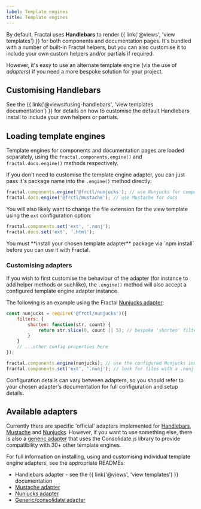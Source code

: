 ```yaml
---
label: Template engines
title: Template engines
---
```


By default, Fractal uses **Handlebars** to render {{ link('@views', 'view templates') }} for both components and documentation pages.
It's bundled with a number of built-in Fractal helpers, but you can also customise it to include your own custom helpers and/or partials if required.

However, it's easy to use an alternate template engine (via the use of _adapters_) if you need a more bespoke solution for your project.

## Customising Handlebars

See the {{ link('@views#using-handlebars', 'view templates documentation') }} for details on how to customise the default Handlebars install to include your own helpers or partials.


## Loading template engines

Template engines for components and documentation pages are loaded separately, using the `fractal.components.engine()` and `fractal.docs.engine()` methods respectively.

If you don't need to customise the template engine adapter, you can just pass it's package name into the `.engine()` method directly:

```js
fractal.components.engine('@frctl/nunjucks'); // use Nunjucks for components
fractal.docs.engine('@frctl/mustache'); // use Mustache for docs
```

You will also likely want to change the file extension for the view template using the `ext` configuration option:

```js
fractal.components.set('ext', '.nunj');
fractal.docs.set('ext', '.html');
```

<div class="Note Note--standout">
    <p>You must **install your chosen template adapter** package via `npm install` before you can use it with Fractal.</p>
</div>

### Customising adapters

If you wish to first customise the behaviour of the adapter (for instance to add helper methods or suchlike), the `.engine()` method will also accept a configured template engine adapter instance.

The following is an example using the Fractal [Nunjucks adapter](https://github.com/frctl/nunjucks):

```js
const nunjucks = require('@frctl/nunjucks')({
    filters: {
        shorten: function(str, count) {
            return str.slice(0, count || 5); // bespoke 'shorten' filter to use in view templates
        }
    }
    // ...other config properties here
});

fractal.components.engine(nunjucks); // use the configured Nunjucks instance for components
fractal.components.set('ext', '.nunj'); // look for files with a .nunj file extension
```

<div class="Note Note--standout">
    <p>Configuration details can vary between adapters, so you should refer to your chosen adapter's documentation for full configuration and setup details. </p>
</div>

## Available adapters

Currently there are specific 'official' adapters implemented for [Handlebars](https://github.com/frctl/nunjucks), [Mustache](https://github.com/frctl/mustache) and [Nunjucks](https://github.com/frctl/nunjucks). However, if you want to use something else, there is also a [generic adapter](https://github.com/frctl/consolidate) that uses the Consolidate.js library to provide compatibility with 30+ other template engines.

For full information on installing, using and customising individual template engine adapters, see the appropriate READMEs:

* Handlebars adapter - see the {{ link('@views', 'view templates') }} documentation
* [Mustache adapter](https://github.com/frctl/mustache)
* [Nunjucks adapter](https://github.com/frctl/nunjucks)
* [Generic/consolidate adapter](https://github.com/frctl/consolidate)
